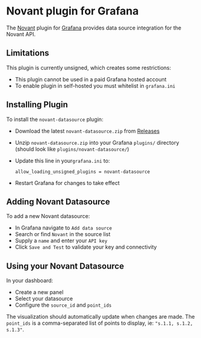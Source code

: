 # Novant plugin for Grafana

The [Novant](https://novant.io) plugin for [Grafana](https://grafana.com)
provides data source integration for the Novant API.

## Limitations

This plugin is currently unsigned, which creates some restrictions:

  * This plugin cannot be used in a paid Grafana hosted account
  * To enable plugin in self-hosted you must whitelist in `grafana.ini`

## Installing Plugin

To install the `novant-datasource` plugin:

  * Download the latest `novant-datasource.zip` from
    [Releases](https://github.com/novant-io/novant-grafana/releases/tag/0.2)

  * Unzip `novant-datasource.zip` into your Grafana `plugins/` directory
    (should look like `plugins/novant-datasource/`)

  * Update this line in your`grafana.ini` to:

        allow_loading_unsigned_plugins = novant-datasource

  * Restart Grafana for changes to take effect

## Adding Novant Datasource

To add a new Novant datasource:

  * In Grafana navigate to `Add data source`
  * Search or find `Novant` in the source list
  * Supply a `name` and enter your `API key`
  * Click `Save and Test` to validate your key and connectivity

## Using your Novant Datasource

In your dashboard:

  * Create a new panel
  * Select your datasource
  * Configure the `source_id` and `point_ids`

The visualization should automatically update when changes are made.  The
`point_ids` is a comma-separated list of points to display, ie:
`"s.1.1, s.1.2, s.1.3"`.
